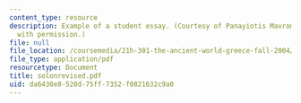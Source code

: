 ```yaml
---
content_type: resource
description: Example of a student essay. (Courtesy of Panayiotis Mavrommatis. Used
  with permission.)
file: null
file_location: /coursemedia/21h-301-the-ancient-world-greece-fall-2004/da6430e8520d75ff7352f0821632c9a0_solonrevised.pdf
file_type: application/pdf
resourcetype: Document
title: solonrevised.pdf
uid: da6430e8-520d-75ff-7352-f0821632c9a0
---
```


